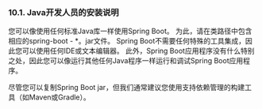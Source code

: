 ### 10.1. Java开发人员的安装说明

您可以像使用任何标准Java库一样使用Spring Boot。 为此，请在类路径中包含相应的spring-boot - *。jar文件。 Spring Boot不需要任何特殊的工具集成，因此您可以使用任何IDE或文本编辑器。 此外，Spring Boot应用程序没有什么特别之处，因此您可以像运行其他任何Java程序一样运行和调试Spring Boot应用程序。

尽管您可以复制Spring Boot jar，但我们通常建议您使用支持依赖管理的构建工具（如Maven或Gradle）。
